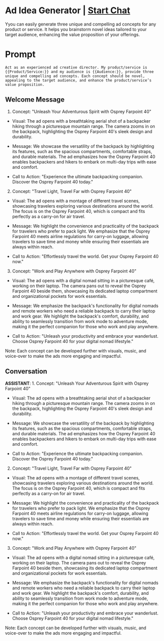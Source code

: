 

# Ad Idea Generator | [Start Chat](https://gptcall.net/chat.html?data=%7B%22contact%22%3A%7B%22id%22%3A%22CTGWtGdalZV0VM300xO-E%22%2C%22flow%22%3Atrue%7D%7D)
Yyou can easily generate three unique and compelling ad concepts for any product or service. It helps you brainstorm novel ideas tailored to your target audience, enhancing the value proposition of your offerings. 

# Prompt

```
Act as an experienced ad creative director. My product/service is {{Product/Service:}} and my audience is {{Audience:}}, provide three unique and compelling ad concepts. Each concept should be novel, appealing to the target audience, and enhance the product/service’s value proposition.
```

## Welcome Message
1. Concept: "Unleash Your Adventurous Spirit with Osprey Farpoint 40"



- Visual: The ad opens with a breathtaking aerial shot of a backpacker hiking through a picturesque mountain range. The camera zooms in on the backpack, highlighting the Osprey Farpoint 40's sleek design and durability.

- Message: We showcase the versatility of the backpack by highlighting its features, such as the spacious compartments, comfortable straps, and durable materials. The ad emphasizes how the Osprey Farpoint 40 enables backpackers and hikers to embark on multi-day trips with ease and comfort.

- Call to Action: "Experience the ultimate backpacking companion. Discover the Osprey Farpoint 40 today."



2. Concept: "Travel Light, Travel Far with Osprey Farpoint 40"



- Visual: The ad opens with a montage of different travel scenes, showcasing travelers exploring various destinations around the world. The focus is on the Osprey Farpoint 40, which is compact and fits perfectly as a carry-on for air travel.

- Message: We highlight the convenience and practicality of the backpack for travelers who prefer to pack light. We emphasize that the Osprey Farpoint 40 meets airline regulations for carry-on luggage, allowing travelers to save time and money while ensuring their essentials are always within reach.

- Call to Action: "Effortlessly travel the world. Get your Osprey Farpoint 40 now."



3. Concept: "Work and Play Anywhere with Osprey Farpoint 40"



- Visual: The ad opens with a digital nomad sitting in a picturesque café, working on their laptop. The camera pans out to reveal the Osprey Farpoint 40 beside them, showcasing its dedicated laptop compartment and organizational pockets for work essentials.

- Message: We emphasize the backpack's functionality for digital nomads and remote workers who need a reliable backpack to carry their laptop and work gear. We highlight the backpack's comfort, durability, and ability to seamlessly transition from work mode to adventure mode, making it the perfect companion for those who work and play anywhere.

- Call to Action: "Unleash your productivity and embrace your wanderlust. Choose Osprey Farpoint 40 for your digital nomad lifestyle."



Note: Each concept can be developed further with visuals, music, and voice-over to make the ads more engaging and impactful.

## Conversation

**ASSISTANT**: 1. Concept: "Unleash Your Adventurous Spirit with Osprey Farpoint 40"



- Visual: The ad opens with a breathtaking aerial shot of a backpacker hiking through a picturesque mountain range. The camera zooms in on the backpack, highlighting the Osprey Farpoint 40's sleek design and durability.

- Message: We showcase the versatility of the backpack by highlighting its features, such as the spacious compartments, comfortable straps, and durable materials. The ad emphasizes how the Osprey Farpoint 40 enables backpackers and hikers to embark on multi-day trips with ease and comfort.

- Call to Action: "Experience the ultimate backpacking companion. Discover the Osprey Farpoint 40 today."



2. Concept: "Travel Light, Travel Far with Osprey Farpoint 40"



- Visual: The ad opens with a montage of different travel scenes, showcasing travelers exploring various destinations around the world. The focus is on the Osprey Farpoint 40, which is compact and fits perfectly as a carry-on for air travel.

- Message: We highlight the convenience and practicality of the backpack for travelers who prefer to pack light. We emphasize that the Osprey Farpoint 40 meets airline regulations for carry-on luggage, allowing travelers to save time and money while ensuring their essentials are always within reach.

- Call to Action: "Effortlessly travel the world. Get your Osprey Farpoint 40 now."



3. Concept: "Work and Play Anywhere with Osprey Farpoint 40"



- Visual: The ad opens with a digital nomad sitting in a picturesque café, working on their laptop. The camera pans out to reveal the Osprey Farpoint 40 beside them, showcasing its dedicated laptop compartment and organizational pockets for work essentials.

- Message: We emphasize the backpack's functionality for digital nomads and remote workers who need a reliable backpack to carry their laptop and work gear. We highlight the backpack's comfort, durability, and ability to seamlessly transition from work mode to adventure mode, making it the perfect companion for those who work and play anywhere.

- Call to Action: "Unleash your productivity and embrace your wanderlust. Choose Osprey Farpoint 40 for your digital nomad lifestyle."



Note: Each concept can be developed further with visuals, music, and voice-over to make the ads more engaging and impactful.


